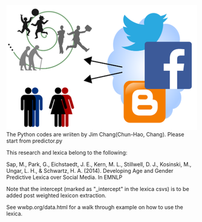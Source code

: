 ![image](/image.png)
The Python codes are wriiten by Jim Chang(Chun-Hao, Chang).
Please start from predictor.py

This research and lexica belong to the following:

Sap, M., Park, G., Eichstaedt, J. E., Kern, M. L., Stillwell, D. J.,
Kosinski, M., Ungar, L. H., & Schwartz, H. A. (2014).
Developing Age and Gender Predictive Lexica over Social Media. In EMNLP

Note that the intercept (marked as "_intercept" in the lexica csvs)
is to be added post weighted lexicon extraction.

See wwbp.org/data.html for a walk through example on how to use the 
lexica.
